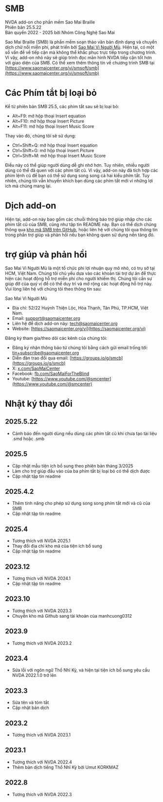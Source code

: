 # SMB

NVDA add-on cho phần mềm Sao Mai Braille  
Phiên bản 25.5.22  
Bản quyền 2022 - 2025 bởi Nhóm Công Nghệ Sao Mai

Sao Mai Braille (SMB) là phần mềm soạn thảo văn bản định dạng và chuyển dịch chữ nổi miễn phí, phát triển bởi
[Sao Mai Vì Người Mù](https://www.saomaicenter.org/vi).
Hiện tại, có một số vấn đề về tiếp cận mà không thể khắc phục trực tiếp trong chương trình.
Vì vậy, add-on nhỏ này sẽ giúp trình đọc màn hình NVDA tiếp cận tốt hơn với giao diện của SMB.
Có thể xem thêm thông tin về chương trình SMB tại [https://www.saomaicenter.org/vi/smsoft/smb](https://www.saomaicenter.org/vi/smsoft/smb)

# Các Phím tắt bị loại bỏ

Kể từ phiên bản SMB 25.5, các phím tắt sau sẽ bị loại bỏ:

- Alt+F9: mở hộp thoại Insert equation
- Alt+F10: mở hộp thoại Insert Picture
- Alt+F11: mở hộp thoại Insert Music Score

Thay vào đó, chúng tôi sẽ sử dụng:

- Ctrl+Shift+Q: mở hộp thoại Insert equation
- Ctrl+Shift+G: mở hộp thoại Insert Picture
- Ctrl+Shift+M: mở hộp thoại Insert Music Score

Điều này có thể giúp người dùng dễ ghi nhớ hơn.
Tuy nhiên, nhiều người dùng có thể đã quen với các phím tắt cũ.
Vì vậy, add-on này đã tích hợp các phím lệnh cũ để bạn có thể sử dụng song song cả hai kiểu phím tắt.
Tuy nhiên, chúng tôi vẫn khuyến khích bạn dùng các phím tắt mới vì những lợi ích mà chúng mang lại.

# Dịch add-on

Hiện tại, add-on này bao gồm các chuỗi thông báo trợ giúp nhập cho các phím tắt cũ của SMB, cũng như tập tin README này.
Bạn có thể dịch chúng thông qua [kho mã SMB trên GitHub](https://github.com/manhcuong0312/SMB),
hoặc liên hệ với chúng tôi qua thông tin trong phần trợ giúp và phản hồi nếu bạn không quen sử dụng nền tảng đó.

# trợ giúp và phản hồi

Sao Mai Vì Người Mù là một tổ chức phi lợi nhuận quy mô nhỏ, có trụ sở tại HCM, Việt Nam.
Chúng tôi chủ yếu dựa vào các khoản tài trợ dự án để thực hiện các hoạt động hỗ trợ miễn phí cho người khiếm thị.
Chúng tôi cần sự giúp đỡ của quý vị để có thể duy trì và mở rộng các hoạt động hỗ trợ này.
Vui lòng liên hệ với chúng tôi theo thông tin sau:

Sao Mai Vì Người Mù

- Địa chỉ: 52/22 Huỳnh Thiện Lộc, Hòa Thạnh, Tân Phú, TP.HCM, Việt Nam.
- Email: [support@saomaicenter.org](mailto:support@saomaicenter.org)
- Liên hệ để dịch add-on này: [tech@saomaicenter.org](mailto:tech@saomaicenter.org)
- Website: [https://saomaicenter.org/vi](https://saomaicenter.org/vi)

Đăng ký tham gia/theo dõi các kênh của chúng tôi:

- Đăng ký nhận thông báo từ chúng tôi bằng cách gửi email trống tới: [tin+subscribe@saomaicenter.org](mailto:tin+subscribe@saomaicenter.org)
- Diễn đàn trao đổi qua email: [https://groups.io/g/smcb](https://groups.io/g/smcb)
- X: [x.com/SaoMaiCenter](https://x.com/saomaicenter)
- Facebook: [fb.com/SaoMaiForTheBlind](https://www.facebook.com/saomaifortheblind)
- Youtube: [https://www.youtube.com/@smcenter](https://www.youtube.com/@smcenter)

# Nhật ký thay đổi

## 2025.5.22
- Cảnh báo đến người dùng nếu dùng các phím tắt cũ khi chưa tạo tài liệu .smd hoặc .smb

## 2025.5

* Cập nhật mẫu tiện ích bổ sung theo phiên bản tháng 3/2025
* Làm cho trợ giúp đầu vào của ba phím tắt bị loại bỏ có thể dịch được
* Cập nhật tập tin readme

## 2025.4.2

* Thêm tính năng cho phép sử dụng song song phím tắt mới và cũ của SMB
* Cập nhật tập tin readme

## 2025.4

* Tương thích với NVDA 2025.1
* Thay đổi địa chỉ kho mã của tiện ích bổ sung
* Cập nhật tập tin readme

## 2023.12

* Tương thích với NVDA 2024.1
* Cập nhật tập tin readme

## 2023.10

* Tương thích với NVDA 2023.3
* Chuyển kho mã Github sang tài khoản của manhcuong0312

## 2023.9

* Tương thích với NVDA 2023.2

## 2023.4

* Sửa lỗi với ngôn ngữ Thổ Nhĩ Kỳ, và hiện tại tiện ích bổ sung yêu cầu NVDA 2022.1.0 trở lên

## 2023.3

* Sửa tên và tóm tắt
* Cập nhật bản dịch

## 2023.2

* Tương thích với NVDA 2023.1

## 2023.1

* Tương thích với NVDA 2022.4
* Thêm bản dịch tiếng Thổ Nhĩ Kỳ bởi Umut KORKMAZ

## 2022.8

* Tương thích với NVDA 2022.3